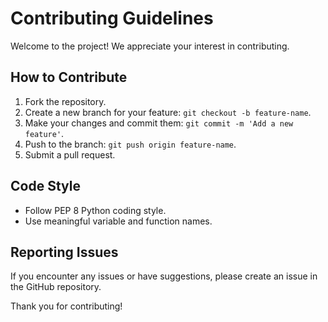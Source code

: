 # Contributing Guidelines

Welcome to the project! We appreciate your interest in contributing.

## How to Contribute

1. Fork the repository.
2. Create a new branch for your feature: `git checkout -b feature-name`.
3. Make your changes and commit them: `git commit -m 'Add a new feature'`.
4. Push to the branch: `git push origin feature-name`.
5. Submit a pull request.

## Code Style

- Follow PEP 8 Python coding style.
- Use meaningful variable and function names.

## Reporting Issues

If you encounter any issues or have suggestions, please create an issue in the GitHub repository.

Thank you for contributing!

